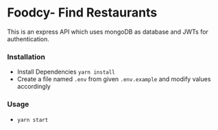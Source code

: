# Foodcy- Find Restaurants

This is an express API which uses mongoDB as database and JWTs for authentication.

### Installation
- Install Dependencies `yarn install`
- Create a file named `.env` from given `.env.example` and modify values accordingly

### Usage
- `yarn start`
